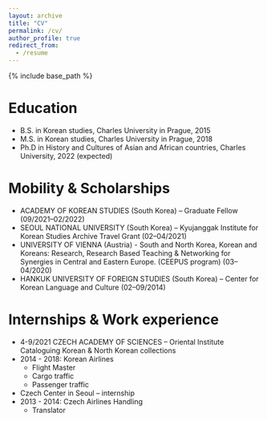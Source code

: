```yaml
---
layout: archive
title: "CV"
permalink: /cv/
author_profile: true
redirect_from:
  - /resume
---
```


{% include base_path %}

Education
======
* B.S. in Korean studies, Charles University in Prague, 2015
* M.S. in Korean studies, Charles University in Prague, 2018
* Ph.D in History and Cultures of Asian and African countries, Charles University, 2022 (expected)

Mobility & Scholarships
======
* ACADEMY OF KOREAN STUDIES (South Korea) – Graduate Fellow (09/2021–02/2022)
* SEOUL NATIONAL UNIVERSITY (South Korea) – Kyujanggak Institute for Korean Studies Archive Travel Grant (02–04/2021)
* UNIVERSITY OF VIENNA (Austria) -  South and North Korea, Korean and Koreans: Research, Research Based Teaching & Networking for
 Synergies in Central and Eastern Europe. (CEEPUS program) (03–04/2020)
* HANKUK UNIVERSITY OF FOREIGN STUDIES (South Korea) – Center for Korean Language and Culture (02–09/2014)

Internships & Work experience
======
* 4-9/2021 CZECH ACADEMY OF SCIENCES – Oriental Institute Cataloguing Korean & North Korean collections
* 2014 - 2018: Korean Airlines
  * Flight Master
  * Cargo traffic
  * Passenger traffic
* Czech Center in Seoul – internship
* 2013 - 2014: Czech Airlines Handling
  * Translator